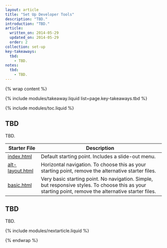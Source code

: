 ```yaml
---
layout: article
title: "Set Up Developer Tools"
description: "TBD."
introduction: "TBD."
article:
  written_on: 2014-05-29
  updated_on: 2014-05-29
  order: 2
collection: set-up
key-takeaways:
  tbd:
    - TBD.
notes:
  tbd:
    - TBD.
---
```

{% wrap content %}

{% include modules/takeaway.liquid list=page.key-takeaways.tbd %}

{% include modules/toc.liquid %}

## TBD

TBD.

<table class="table-2 tc-heavyright">
  <thead>
    <tr>
      <th data-th="starterfile">Starter File</th>
      <th data-th="Description">Description</th>
    </tr>
  </thead>
  <tbody>
    <tr>
      <td data-th="starterfile"><a href="">index.html</a></td>
      <td data-th="Description">Default starting point. Includes a slide-out menu.</td>
    </tr>
    <tr>
      <td data-th="starterfile"><a href="">alt-layout.html</a></td>
      <td data-th="Description">Horizontal navigation. To choose this as your starting point, remove the alternative starter files.</td>
    </tr>
    <tr>
      <td data-th="starterfile"><a href="">basic.html</a></td>
      <td data-th="Description">Very basic starting point. No navigation. Simple, but responsive styles. To choose this as your starting point, remove the alternative starter files.</td>
    </tr>
  </tbody>
</table>

## TBD

TBD.

{% include modules/nextarticle.liquid %}

{% endwrap %}

